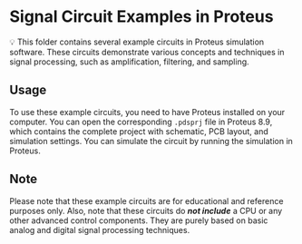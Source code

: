# Signal Circuit Examples in Proteus
💡 This folder contains several example circuits in Proteus simulation software. These circuits demonstrate various concepts and techniques in signal processing, such as amplification, filtering, and sampling.

## Usage
To use these example circuits, you need to have Proteus installed on your computer. 
You can open the corresponding `.pdsprj` file in Proteus 8.9, which contains the complete project with schematic, PCB layout, and simulation settings. 
You can simulate the circuit by running the simulation in Proteus.

## Note
Please note that these example circuits are for educational and reference purposes only. 
Also, note that these circuits do ***not include*** a CPU or any other advanced control components. 
They are purely based on basic analog and digital signal processing techniques.

